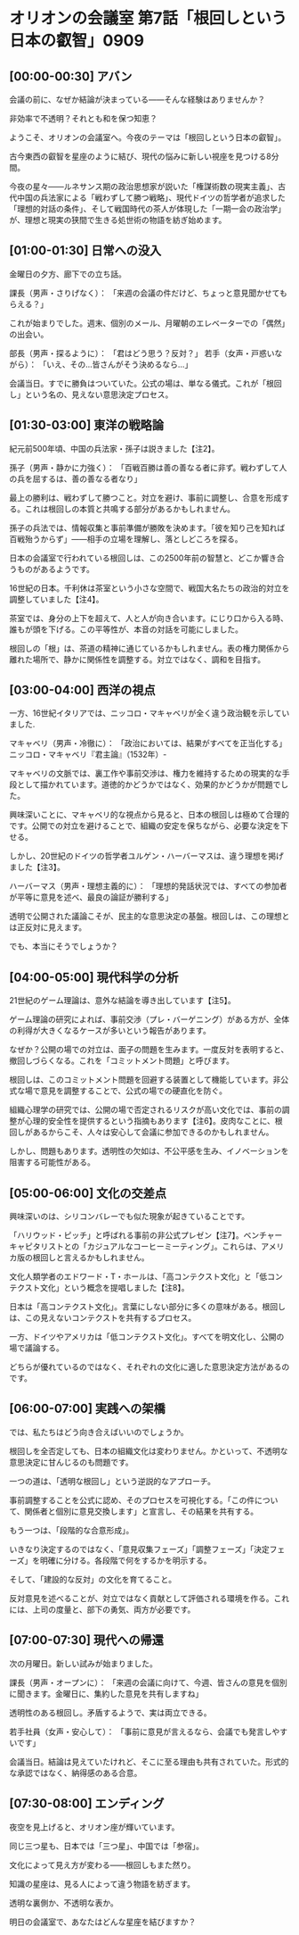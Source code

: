 # オリオンの会議室 第7話「根回しという日本の叡智」0909

## [00:00-00:30] アバン

会議の前に、なぜか結論が決まっている——そんな経験はありませんか？

非効率で不透明？それとも和を保つ知恵？

  

ようこそ、オリオンの会議室へ。今夜のテーマは「根回しという日本の叡智」。

古今東西の叡智を星座のように結び、現代の悩みに新しい視座を見つける8分間。

今夜の星々——ルネサンス期の政治思想家が説いた「権謀術数の現実主義」、古代中国の兵法家による「戦わずして勝つ戦略」、現代ドイツの哲学者が追求した「理想的対話の条件」、そして戦国時代の茶人が体現した「一期一会の政治学」が、理想と現実の狭間で生きる処世術の物語を紡ぎ始めます。

## [01:00-01:30] 日常への没入

金曜日の夕方、廊下での立ち話。

課長（男声・さりげなく）： 「来週の会議の件だけど、ちょっと意見聞かせてもらえる？」

これが始まりでした。週末、個別のメール、月曜朝のエレベーターでの「偶然」の出会い。

部長（男声・探るように）： 「君はどう思う？反対？」 若手（女声・戸惑いながら）： 「いえ、その...皆さんがそう決めるなら...」

会議当日。すでに勝負はついていた。公式の場は、単なる儀式。これが「根回し」という名の、見えない意思決定プロセス。

## [01:30-03:00] 東洋の戦略論

紀元前500年頃、中国の兵法家・孫子は説きました【注2】。

孫子（男声・静かに力強く）： 「百戦百勝は善の善なる者に非ず。戦わずして人の兵を屈するは、善の善なる者なり」

最上の勝利は、戦わずして勝つこと。対立を避け、事前に調整し、合意を形成する。これは根回しの本質と共鳴する部分があるかもしれません。

孫子の兵法では、情報収集と事前準備が勝敗を決めます。「彼を知り己を知れば百戦殆うからず」——相手の立場を理解し、落としどころを探る。

日本の会議室で行われている根回しは、この2500年前の智慧と、どこか響き合うものがあるようです。

16世紀の日本。千利休は茶室という小さな空間で、戦国大名たちの政治的対立を調整していました【注4】。

茶室では、身分の上下を超えて、人と人が向き合います。にじり口から入る時、誰もが頭を下げる。この平等性が、本音の対話を可能にしました。

根回しの「根」は、茶道の精神に通じているかもしれません。表の権力関係から離れた場所で、静かに関係性を調整する。対立ではなく、調和を目指す。

## [03:00-04:00] 西洋の視点

一方、16世紀イタリアでは、ニッコロ・マキャベリが全く違う政治観を示していました.

マキャベリ（男声・冷徹に）： 「政治においては、結果がすべてを正当化する」  
ニッコロ・マキャベリ『君主論』（1532年）-

マキャベリの文脈では、裏工作や事前交渉は、権力を維持するための現実的な手段として描かれています。道徳的かどうかではなく、効果的かどうかが問題でした。

興味深いことに、マキャベリ的な視点から見ると、日本の根回しは極めて合理的です。公開での対立を避けることで、組織の安定を保ちながら、必要な決定を下せる。

しかし、20世紀のドイツの哲学者ユルゲン・ハーバーマスは、違う理想を掲げました【注3】。

ハーバーマス（男声・理想主義的に）： 「理想的発話状況では、すべての参加者が平等に意見を述べ、最良の論証が勝利する」

透明で公開された議論こそが、民主的な意思決定の基盤。根回しは、この理想とは正反対に見えます。

でも、本当にそうでしょうか？

## [04:00-05:00] 現代科学の分析

21世紀のゲーム理論は、意外な結論を導き出しています【注5】。

ゲーム理論の研究によれば、事前交渉（プレ・バーゲニング）がある方が、全体の利得が大きくなるケースが多いという報告があります。

なぜか？公開の場での対立は、面子の問題を生みます。一度反対を表明すると、撤回しづらくなる。これを「コミットメント問題」と呼びます。

根回しは、このコミットメント問題を回避する装置として機能しています。非公式な場で意見を調整することで、公式の場での硬直化を防ぐ。

組織心理学の研究では、公開の場で否定されるリスクが高い文化では、事前の調整が心理的安全性を提供するという指摘もあります【注6】。皮肉なことに、根回しがあるからこそ、人々は安心して会議に参加できるのかもしれません。

しかし、問題もあります。透明性の欠如は、不公平感を生み、イノベーションを阻害する可能性がある。

## [05:00-06:00] 文化の交差点

興味深いのは、シリコンバレーでも似た現象が起きていることです。

「ハリウッド・ピッチ」と呼ばれる事前の非公式プレゼン【注7】。ベンチャーキャピタリストとの「カジュアルなコーヒーミーティング」。これらは、アメリカ版の根回しと言えるかもしれません。

文化人類学者のエドワード・T・ホールは、「高コンテクスト文化」と「低コンテクスト文化」という概念を提唱しました【注8】。

日本は「高コンテクスト文化」。言葉にしない部分に多くの意味がある。根回しは、この見えないコンテクストを共有するプロセス。

一方、ドイツやアメリカは「低コンテクスト文化」。すべてを明文化し、公開の場で議論する。

どちらが優れているのではなく、それぞれの文化に適した意思決定方法があるのです。

## [06:00-07:00] 実践への架橋

では、私たちはどう向き合えばいいのでしょうか。

根回しを全否定しても、日本の組織文化は変わりません。かといって、不透明な意思決定に甘んじるのも問題です。

一つの道は、「透明な根回し」という逆説的なアプローチ。

事前調整することを公式に認め、そのプロセスを可視化する。「この件について、関係者と個別に意見交換します」と宣言し、その結果を共有する。

もう一つは、「段階的な合意形成」。

いきなり決定するのではなく、「意見収集フェーズ」「調整フェーズ」「決定フェーズ」を明確に分ける。各段階で何をするかを明示する。

そして、「建設的な反対」の文化を育てること。

反対意見を述べることが、対立ではなく貢献として評価される環境を作る。これには、上司の度量と、部下の勇気、両方が必要です。

## [07:00-07:30] 現代への帰還

次の月曜日。新しい試みが始まりました。

課長（男声・オープンに）： 「来週の会議に向けて、今週、皆さんの意見を個別に聞きます。金曜日に、集約した意見を共有しますね」

透明性のある根回し。矛盾するようで、実は両立できる。

若手社員（女声・安心して）： 「事前に意見が言えるなら、会議でも発言しやすいです」

会議当日。結論は見えていたけれど、そこに至る理由も共有されていた。形式的な承認ではなく、納得感のある合意。

## [07:30-08:00] エンディング

夜空を見上げると、オリオン座が輝いています。

  

同じ三つ星も、日本では「三つ星」、中国では「参宿」。

文化によって見え方が変わる——根回しもまた然り。

  

知識の星座は、見る人によって違う物語を紡ぎます。

  

透明な裏側か、不透明な表か。

明日の会議室で、あなたはどんな星座を結びますか？